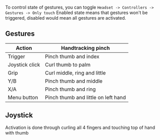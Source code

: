 To control state of gestures, you can toggle `Headset -> Controllers -> Gestures -> Only touch`
Enabled state means that gestures won't be triggered, disabled would mean all gestures are activated.

Gestures
---

| Action         | Handtracking pinch                  |
| -------------- | ----------------------------------- |
| Trigger        | Pinch thumb and index               |
| Joystick click | Curl thumb to palm                  |
| Grip           | Curl middle, ring and little        |
| Y/B            | Pinch thumb and middle              |
| X/A            | Pinch thumb and ring                |
| Menu button    | Pinch thumb and little on left hand |

Joystick
---

Activation is done through curling all 4 fingers and touching top of hand with thumb
